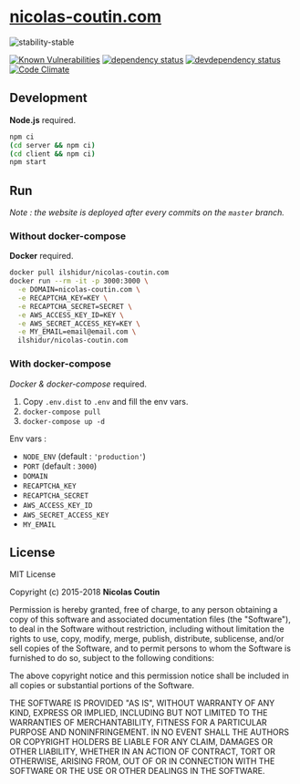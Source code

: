# [nicolas-coutin.com](https://nicolas-coutin.com)

![stability-stable](https://img.shields.io/badge/stability-stable-green.svg)

[![Known Vulnerabilities][vulnerabilities-badge]][vulnerabilities-url]
[![dependency status][dependency-badge]][dependency-url]
[![devdependency status][devdependency-badge]][devdependency-url]
[![Code Climate][maintainability-badge]][maintainability-url]

## Development

**Node.js** required.

```bash
npm ci
(cd server && npm ci)
(cd client && npm ci)
npm start
```

## Run

*Note : the website is deployed after every commits on the `master` branch.*

### Without docker-compose

**Docker** required.

```bash
docker pull ilshidur/nicolas-coutin.com
docker run --rm -it -p 3000:3000 \
  -e DOMAIN=nicolas-coutin.com \
  -e RECAPTCHA_KEY=KEY \
  -e RECAPTCHA_SECRET=SECRET \
  -e AWS_ACCESS_KEY_ID=KEY \
  -e AWS_SECRET_ACCESS_KEY=KEY \
  -e MY_EMAIL=email@email.com \
  ilshidur/nicolas-coutin.com
```

### With docker-compose

*Docker & docker-compose* required.

1) Copy `.env.dist` to `.env` and fill the env vars.
2) `docker-compose pull`
3) `docker-compose up -d`

Env vars :

* `NODE_ENV` (default : `'production'`)
* `PORT` (default : `3000`)
* `DOMAIN`
* `RECAPTCHA_KEY`
* `RECAPTCHA_SECRET`
* `AWS_ACCESS_KEY_ID`
* `AWS_SECRET_ACCESS_KEY`
* `MY_EMAIL`

## License

MIT License

Copyright (c) 2015-2018 **Nicolas Coutin**

Permission is hereby granted, free of charge, to any person obtaining a copy
of this software and associated documentation files (the "Software"), to deal
in the Software without restriction, including without limitation the rights
to use, copy, modify, merge, publish, distribute, sublicense, and/or sell
copies of the Software, and to permit persons to whom the Software is
furnished to do so, subject to the following conditions:

The above copyright notice and this permission notice shall be included in all
copies or substantial portions of the Software.

THE SOFTWARE IS PROVIDED "AS IS", WITHOUT WARRANTY OF ANY KIND, EXPRESS OR
IMPLIED, INCLUDING BUT NOT LIMITED TO THE WARRANTIES OF MERCHANTABILITY,
FITNESS FOR A PARTICULAR PURPOSE AND NONINFRINGEMENT. IN NO EVENT SHALL THE
AUTHORS OR COPYRIGHT HOLDERS BE LIABLE FOR ANY CLAIM, DAMAGES OR OTHER
LIABILITY, WHETHER IN AN ACTION OF CONTRACT, TORT OR OTHERWISE, ARISING FROM,
OUT OF OR IN CONNECTION WITH THE SOFTWARE OR THE USE OR OTHER DEALINGS IN THE
SOFTWARE.

[vulnerabilities-badge]: https://snyk.io/test/github/Ilshidur/nicolas-coutin.com/badge.svg
[vulnerabilities-url]: https://snyk.io/test/github/Ilshidur/nicolas-coutin.com
[dependency-badge]: https://david-dm.org/Ilshidur/nicolas-coutin.com/status.svg?path=server
[dependency-url]: https://david-dm.org/Ilshidur/nicolas-coutin.com?path=server
[devdependency-badge]: https://david-dm.org/Ilshidur/nicolas-coutin.com/dev-status.svg?path=server
[devdependency-url]: https://david-dm.org/Ilshidur/nicolas-coutin.com?path=server&type=dev
[maintainability-badge]: https://api.codeclimate.com/v1/badges/3f3e6503aac7ba77765f/maintainability
[maintainability-url]: https://codeclimate.com/github/Ilshidur/nicolas-coutin.com/maintainability
